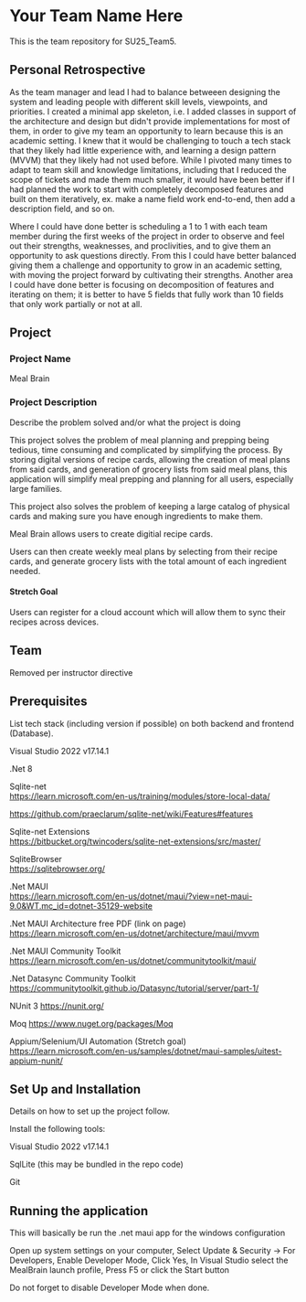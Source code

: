 # Your Team Name Here

This is the team repository for SU25_Team5.

## Personal Retrospective
As the team manager and lead I had to balance betweeen designing the system and leading people with different skill levels, viewpoints, and priorities.
I created a minimal app skeleton, i.e. I added classes in support of the architecture and design but didn't provide implementations for most of them, in
order to give my team an opportunity to learn because this is an academic setting. I knew that it would be challenging to touch a tech stack that they
likely had little experience with, and learning a design pattern (MVVM) that they likely had not used before.
While I pivoted many times to adapt to team skill and knowledge limitations, including that I reduced the scope of tickets and made them much smaller, it
would have been better if I had planned the work to start with completely decomposed features and built on them iteratively, ex. make a name field work end-to-end,
then add a description field, and so on.

Where I could have done better is scheduling a 1 to 1 with each team member during the first weeks of the project in order to observe and feel out their
strengths, weaknesses, and proclivities, and to give them an opportunity to ask questions directly. From this I could have better balanced giving them a challenge
and opportunity to grow in an academic setting, with moving the project forward by cultivating their strengths.
Another area I could have done better is focusing on decomposition of features and iterating on them; it is better to have 5 fields that fully work than 10 fields
that only work partially or not at all.

## Project

### Project Name
Meal Brain

### Project Description  
Describe the problem solved and/or what the project is doing

This project solves the problem of meal planning and prepping being tedious, time consuming and complicated by simplifying the process. 
By storing digital versions of recipe cards, allowing the creation of meal plans from said cards, and generation of grocery lists from said meal plans, 
this application will simplify meal prepping and planning for all users, especially large families.

This project also solves the problem of keeping a large catalog of physical
cards and making sure you have enough ingredients to make them.

Meal Brain allows users to create digitial recipe cards.

Users can then create weekly meal plans by selecting from their recipe cards, and
generate grocery lists with the total amount of each ingredient needed.

#### Stretch Goal
Users can register for a cloud account which will allow them to sync their
recipes across devices.

## Team

Removed per instructor directive

## Prerequisites

List tech stack (including version if possible) on both backend and frontend (Database).

Visual Studio 2022 v17.14.1

.Net 8

Sqlite-net <br/>
https://learn.microsoft.com/en-us/training/modules/store-local-data/

https://github.com/praeclarum/sqlite-net/wiki/Features#features

Sqlite-net Extensions <br/>
https://bitbucket.org/twincoders/sqlite-net-extensions/src/master/

SqliteBrowser <br/>
https://sqlitebrowser.org/

.Net MAUI <br/>
https://learn.microsoft.com/en-us/dotnet/maui/?view=net-maui-9.0&WT.mc_id=dotnet-35129-website

.Net MAUI Architecture free PDF (link on page) <br/>
https://learn.microsoft.com/en-us/dotnet/architecture/maui/mvvm

.Net MAUI Community Toolkit <br/>
https://learn.microsoft.com/en-us/dotnet/communitytoolkit/maui/

.Net Datasync Community Toolkit <br/>
https://communitytoolkit.github.io/Datasync/tutorial/server/part-1/

NUnit 3
https://nunit.org/

Moq
https://www.nuget.org/packages/Moq

Appium/Selenium/UI Automation (Stretch goal)
https://learn.microsoft.com/en-us/samples/dotnet/maui-samples/uitest-appium-nunit/

## Set Up and Installation

Details on how to set up the project follow.

Install the following tools:

Visual Studio 2022 v17.14.1

SqlLite (this may be bundled in the repo code)

Git

## Running the application
This will basically be run the .net maui app for the windows configuration

Open up system settings on your computer,
Select Update & Security -> For Developers,
Enable Developer Mode, Click Yes,
In Visual Studio select the MealBrain launch profile,
Press F5 or click the Start button

Do not forget to disable Developer Mode when done.
